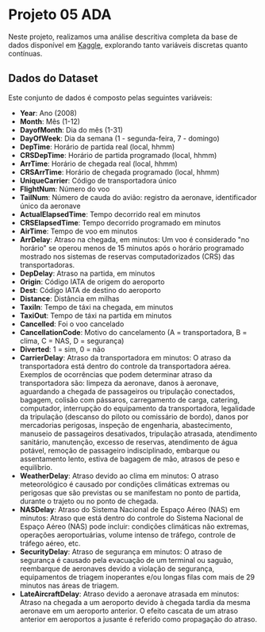 # Projeto 05 ADA

Neste projeto, realizamos uma análise descritiva completa da base de dados disponível em [Kaggle](https://www.kaggle.com/datasets/giovamata/airlinedelaycauses), explorando tanto variáveis discretas quanto contínuas.

## Dados do Dataset

Este conjunto de dados é composto pelas seguintes variáveis:

- **Year**: Ano (2008)
- **Month**: Mês (1-12)
- **DayofMonth**: Dia do mês (1-31)
- **DayOfWeek**: Dia da semana (1 - segunda-feira, 7 - domingo)
- **DepTime**: Horário de partida real (local, hhmm)
- **CRSDepTime**: Horário de partida programado (local, hhmm)
- **ArrTime**: Horário de chegada real (local, hhmm)
- **CRSArrTime**: Horário de chegada programado (local, hhmm)
- **UniqueCarrier**: Código de transportadora único
- **FlightNum**: Número do voo
- **TailNum**: Número de cauda do avião: registro da aeronave, identificador único da aeronave
- **ActualElapsedTime**: Tempo decorrido real em minutos
- **CRSElapsedTime**: Tempo decorrido programado em minutos
- **AirTime**: Tempo de voo em minutos
- **ArrDelay**: Atraso na chegada, em minutos: Um voo é considerado "no horário" se operou menos de 15 minutos após o horário programado mostrado nos sistemas de reservas computadorizados (CRS) das transportadoras.
- **DepDelay**: Atraso na partida, em minutos
- **Origin**: Código IATA de origem do aeroporto
- **Dest**: Código IATA de destino do aeroporto
- **Distance**: Distância em milhas
- **TaxiIn**: Tempo de táxi na chegada, em minutos
- **TaxiOut**: Tempo de táxi na partida em minutos
- **Cancelled**: Foi o voo cancelado
- **CancellationCode**: Motivo do cancelamento (A = transportadora, B = clima, C = NAS, D = segurança)
- **Diverted**: 1 = sim, 0 = não
- **CarrierDelay**: Atraso da transportadora em minutos: O atraso da transportadora está dentro do controle da transportadora aérea. Exemplos de ocorrências que podem determinar atraso da transportadora são: limpeza da aeronave, danos à aeronave, aguardando a chegada de passageiros ou tripulação conectados, bagagem, colisão com pássaros, carregamento de carga, catering, computador, interrupção do equipamento da transportadora, legalidade da tripulação (descanso do piloto ou comissário de bordo), danos por mercadorias perigosas, inspeção de engenharia, abastecimento, manuseio de passageiros desativados, tripulação atrasada, atendimento sanitário, manutenção, excesso de reservas, atendimento de água potável, remoção de passageiro indisciplinado, embarque ou assentamento lento, estiva de bagagem de mão, atrasos de peso e equilíbrio.
- **WeatherDelay**: Atraso devido ao clima em minutos: O atraso meteorológico é causado por condições climáticas extremas ou perigosas que são previstas ou se manifestam no ponto de partida, durante o trajeto ou no ponto de chegada.
- **NASDelay**: Atraso do Sistema Nacional de Espaço Aéreo (NAS) em minutos: Atraso que está dentro do controle do Sistema Nacional de Espaço Aéreo (NAS) pode incluir: condições climáticas não extremas, operações aeroportuárias, volume intenso de tráfego, controle de tráfego aéreo, etc.
- **SecurityDelay**: Atraso de segurança em minutos: O atraso de segurança é causado pela evacuação de um terminal ou saguão, reembarque de aeronaves devido a violação de segurança, equipamentos de triagem inoperantes e/ou longas filas com mais de 29 minutos nas áreas de triagem.
- **LateAircraftDelay**: Atraso devido a aeronave atrasada em minutos: Atraso na chegada a um aeroporto devido à chegada tardia da mesma aeronave em um aeroporto anterior. O efeito cascata de um atraso anterior em aeroportos a jusante é referido como propagação do atraso.
